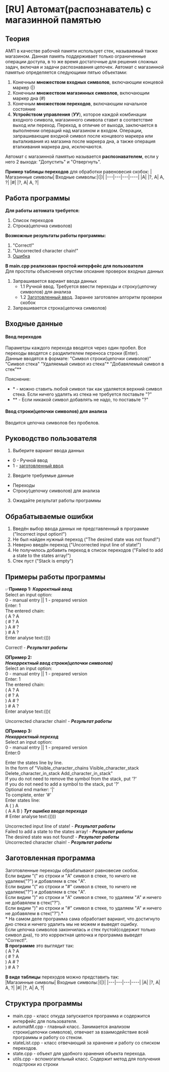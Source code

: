 # [RU] Автомат(распознаватель) с магазинной памятью 
## Теория
АМП в качестве рабочей памяти использует стек, называемый также магазином. 
Данная память поддерживает только ограниченные операции доступа, в то же время достаточные для решения сложных задач, включая и задачи распознавания цепочек.
Автомат с магазинной памятью определяется следующими пятью объектами:
1. Конечным __множеством входных символов__, включающим концевой маркер (|)
2. Конечным __множеством магазинных символов__, включающим маркер дна (#)
3. Конечным __множеством переходов__, включающим начальное состояние
4. __Устройством управления__ (__УУ__), которое каждой комбинации входного символа, магазинного символа ставит в соответствие выход или переход. 
Переход, в отличие от выхода, заключается в выполнении операций над магазином и входом. 
Операции, запрашивающие входной символ после концевого маркера или выталкивания из магазина после маркера дна, а также операция вталкивания маркера дна, исключаются.

Автомат с магазинной памятью называется __распознавателем__, если у него 2 выхода: "Допустить" и "Отвергнуть".

__Пример таблицы переходов__ для обработки равеновесия скобок:
|Магазинные символы| Входные символы:|(|)|
|---|---|---|----|
|A| |?, A| A, ?|
|#| |?, A| A, ?|


## Работа программы
__Для работы автомата требуется:__
1. Список переходов
2. Строка(цепочка символов)

__Возможные результаты работы программы:__
1. "Correct!"
2. "Uncorrected character chain!"
3. [Ошибка](#Обрабатываемые-ошибки)

__В main.cpp реализован простой интерфейс для пользователя__    
Для простоты объяснения опустим опсиание проверок входных данных
1. Запрашивается вариант ввода данных
   * 1.1 Ручной ввод. Требуется ввести переходы и строку(цепочку символов) для анализа
   * 1.2 [Заготовленный ввод](#заготовленная-программа). Заранее заготовлен алгоритм проверки скобок
2. Запрашивается строка(цепочка символов)

## Входные данные
#### Ввод переходов
Параметры каждого перехода вводятся через один пробел.
Все переходы вводятся с раздилителем переноса строки (Enter).    
Данные вводятся в формате: 
"Символ строки(цепочки символов)" "Символ стека" "Удаляемый символ из стека"* "Добавялемый символ в стек"**    

Пояснение:
* \* - можно ставить любой символ так как удаляется верхний символ стека. Если ничего удалять из стека не требуется поставьте "?"
* ** - Если никакой символ добавлять не надо, то поставьте "?"

#### Ввод строки(цепочки символов) для анализа
Вводится цепочка символов без пробелов.

## Руководство пользователя
1. Выберите вариант ввода данных
  * 0 - Ручной ввод
  * 1 - [заготовленный ввод](#заготовленная-программа)
2. Введите требуемые данные
  * Переходы
  * Строку(цепочку символов) для анализа
3. Ожидайте результат работы программы

## Обрабатываемые ошибки
1. Введён выбор ввода данных не представленный в программе ("Incorrect input option!")
2. Не был найден нужный переход ("The desired state was not found!")
3. Неверно введён переход ("Uncorrected input line of state!")
4. Не получилось добавить переход в список переходов ("Failed to add a state to the states array!")
5. Стек пуст ("Stack is empty")

## Примеры работы программы
:white_check_mark:__Пример 1:__ 
***Корректный ввод***    
Select an input option:    
0 - manual entry || 1 - prepared version    
Enter: 1    
The entered chain:    
( A ? A    
( # ? A    
) A # ?    
) # A ?    
Enter analyse text:(())    

Correct! - ***Результат работы***    

:negative_squared_cross_mark:__Пример 2:__    
***Некорректный ввод строки(цепочки символов)***    
Select an input option:    
0 - manual entry || 1 - prepared version    
Enter: 1    
The entered chain:    
( A ? A    
( # ? A    
) A # ?    
) # A ?    
Enter analyse text:(()(    

Uncorrected character chain! - ***Результат работы***    

:negative_squared_cross_mark:__Пример 3:__    
***Некорректный переход***    
Select an input option:    
0 - manual entry || 1 - prepared version    
Enter:0    

Enter the states line by line.    
In the form of "Visible_character_chains Visible_character_stack Delete_character_in_stack Add_character_in_stack"    
If you do not need to remove the symbol from the stack, put '?'    
If you do not need to add a symbol to the stack, put '?'    
Optional end marker: '|'    
To complete, enter '#'    
Enter states line:    
A ( ) A    
( A A B )    ***Тут ошибка ввода перехода***    
\#
Enter analyse text:(()))    

Uncorrected input line of state! - ***Результат работы***        
Failed to add a state to the states array! - ***Результат работы***        
The desired state was not found! - ***Результат работы***        
Uncorrected character chain! - ***Результат работы***            

## Заготовленная программа
Заготовленные переходы обрабатывают равновесие скобок.    
Если видим "(" из строки и "A" символ в стеке, то ничего не удаляем("?") и добавляем в стек "A".    
Если видим "(" из строки и "#" символ в стеке, то ничего не удаляем("?") и добавляем в стек "A".    
Если видим ")" из строки и "A" символ в стеке, то удаляем "A" и ничего не добавялем в стек("?").    
Если видим ")" из строки и "#" символ в стеке, то удаляем "A" и ничего не добавялем в стек("?").*    
\* На самом деле программа сама обработает вариант, что достигнуто дно стека и ничего удалить мы не можем и выведет ошибку.     
Если цепочка символов закончилась и стек пустой(содержит только символ дна), то это корректная цепочка и программа выведет "Correct!".   
__В программе__ это выглядит так:    
( A ? A    
( # ? A    
) A # ?    
) # A ?    

__В виде таблицы__ переходов можно представить так:    
|Магазинные символы| Входные символы:|(|)|
|---|---|---|----|
|A| |?, A| A, ?|
|#| |?, A| A, ?|

## Структура программы
* main.cpp - класс откуда запускается программа и содержится интерфейс для пользователя.
* automatM.cpp - главный класс. Занимается анализом строки(цепочки символов), отвечает за взаимодействие всей программы и работу со стеком.
* stateList.cpp - класс отвечающий за хранение и работу со списком переходов.
* state.cpp - объект для удобного хранения объекта перехода.
* utils.cpp - вспомогательный класс. Содержит метод для получения подстроки из строки
